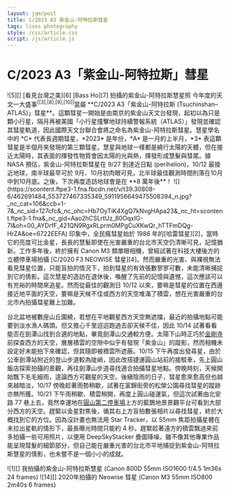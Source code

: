 ```yaml
---
layout: jqm/post
title: C/2023 A3 紫金山-阿特拉斯彗星
tags: lives photography
style: /css/article.css
script: /js/article.js
---
```

# C/2023 A3「紫金山-阿特拉斯」彗星

<span class="gallery float-right">
    ![5][]
    [看見台灣之美][6] [Bass Ho][7] 拍攝的紫金山-阿特拉斯慧星照
</span>
今年度的天文一大盛事<sup>[[3],[8],[9],[10]]</sup>當屬 **C/2023 A3「紫金山-阿特拉斯 (Tsuchinshan–ATLAS)」彗星**。這顆彗星一開始是由南京的紫金山天文台發現，起初以為只是顆小行星，隔月再被美國「小行星撞擊地球持續警報系統（ATLAS）」發現並確認其彗星軌道，因此國際天文台聯合會將之命名為紫金山-阿特拉斯彗星。慧星學名中的 *C* 代表長週期彗星，*2023* 是年份，*A* 是一月的上半月，*3* 表這顆彗星是半個月來發現的第三顆彗星。慧星與地球一樣都是繞行太陽的天體，但在接近太陽時，其表面的揮發性物質會因太陽的光與熱，揮發形成慧髮與彗尾。據 NASA 預估，紫金山-阿特拉斯彗星在 9/27 到達近日點 (perihelion)，10/12 最接近地球，南半球最早可於 9月、10月初肉眼可見，北半球最佳觀測時間則落在10月中到10月底。之後，下次再度造訪地球會是在 **8 萬年後**！

<span class="gallery float-left">
    ![](https://scontent.ftpe3-1.fna.fbcdn.net/v/t39.30808-6/462691484_553727467335349_5911956649475508394_n.jpg?_nc_cat=106&ccb=1-7&_nc_sid=127cfc&_nc_ohc=Hb7OyTiK4XgQ7kNvgHApa23&_nc_ht=scontent.ftpe3-1.fna&_nc_gid=Aao2hCSLrtUz_80OqxIG-7l&oh=00_AYDrfF_421QN9RgxRLprm0MPgCuXKwQr_hTTFmDQg-HrZA&oe=6722EEFA)
</span>
印象中，全民瘋彗星始於 1986 年的[哈雷彗星][2]，當時它的亮度可比金星，長長的慧髮即使在光害嚴重的台北市天空仍清晰可見，記憶猶新。工作多年後，終於擁有 Canon M3 類單眼相機，曾經試著在科技大樓後方的立體停車場拍攝 [C/2020 F3 NEOWISE 彗星][4]。然而嚴重的光害、與裸視無法看見彗星位置，只能盲拍的情況下，拍到彗星的有效張數寥寥可數，未能清晰捕捉到它的倩影。這次慧星的造訪在退休後，喚醒了先前的記憶與遺憾，這次應該可以有充裕的時間來追星。然而從最佳的觀測日 10/12 以來，要嘛是彗星的位置在西邊接近地平面的天空，要嘛是天候不佳或西方的天空堆滿了積雲，想在光害嚴重的台北市內拍攝彗星難上加難。

台北盆地被數座山丘圍繞，若想在平地觀星西方天空無遮擋，最近的拍攝地點可能要到淡水漁人碼頭。但又擔心千里迢迢跑過去卻天候不佳，因此 10/14 試著看看能否在劍潭山找到合適的地點，畢竟劍潭山交通較方便。太陽下山時正巧於[金剛寺][11]前探查西方的天空，層層積雲的空隙中似乎有發現「紫金山」的蹤影，然而相機未設定好未能拍下來確認，但其隨即被積雲所遮蔽。10/15 下午再度出發尋星，由於公車劍潭站附近的登山步道較為陡峭，因此改搭捷運圓山站前的接駁車，先上圓山飯店探索拍攝的景觀，再往劍潭山步道尋找適合拍攝彗星地點。傍晚時刻，天候開始飄下毛毛細雨，遑論西方可觀星的天空。後續陰雨的日子，彗星愈來愈高但也越來越暗淡，10/17 傍晚趁著雨勢稍歇，試著在富錦街旁的松榮公園尋找彗星的蹤跡亦無所獲。10/21 下午雨稍歇、積雲稍開，再度上圓山碰運氣，但這次試著由北安路 77 巷上去，竟然幸運地在[圓山第二停車場][2]上方的藍鵲地景景觀平台可看到大部分西方的天空。趕緊以金星對焦後，循其右上方盲拍數張相片以尋找彗星，終於大概找到它的方位。因為沒計畫也無法用 Star Tracker，以 55mm 焦距拍攝星體在未拉出星軌的情形下，最長曝光時間只能約 4 秒。趕緊趁著遠方的積雲飄過來前多拍攝一些可用照片，以便用 DeepSkyStacker 疊圖降噪。雖不像其他專業作品能呈現彗髮的細節部分，但自己能在嚴重光害的台北市平地捕捉到紫金山-阿特拉斯慧星的倩影，也未嘗不是一個小小的成就。

<span class="gallery" style="clear:both">
    ![1][]
    我拍攝的紫金山-阿特拉斯慧星 (Canon 800D 55mm ISO1600 f/4.5 1m36s 24 frames)
    ![14][]
    2020年拍攝的 Neowise 彗星 (Canon M3 55mm ISO800 2m40s 6 frames)
</span>

[1]: https://lh3.googleusercontent.com/pw/AP1GczMyZvLNpinOCVE0Nr3VxcyViPxsGAFuWTA60Rim59zKFqhzLk5V8sM794PFv186UAN4xIfI2G3EuVR5RC88hi2SMdCbiqitFwelcHCrnxfU9bH8etDXnvWWGNfUcUbR6HOrOj2xtCXaJYUl1IVp5nyG=w1406-h904-s-no-gm
[2]: https://zh.wikipedia.org/zh-tw/哈雷彗星 "維基百科 - 哈雷彗星"
[3]: https://www.nmns.edu.tw/ch/information/news/News-001751 "國立科學博物館 - 113年10月19日大彗星觀測活動"
[4]: https://zh.wikipedia.org/zh-tw/C/2020_F3 "維基百科 - NEOWISE彗星"
[5]: https://scontent-tpe1-1.xx.fbcdn.net/v/t39.30808-6/462714921_27581515454773247_8882623620501243954_n.jpg?stp=dst-jpg_p526x296&_nc_cat=102&ccb=1-7&_nc_sid=aa7b47&_nc_ohc=XbMMiuFW0XYQ7kNvgFeuTH6&_nc_ht=scontent-tpe1-1.xx&_nc_gid=AI52hXYbJ1hW4AYR7f03i4R&oh=00_AYCe_hF8o8B2y6Czx5s6GJXYQU-q3hgt8-ZX-eKy6f552A&oe=672188D2
[6]: https://www.facebook.com/groups/683112876978552/ "臉書「看見台灣之美」社團"
[7]: https://www.facebook.com/groups/683112876978552/user/100000244908950/ "臉書「看見台灣之美」社團何先生"
[8]: https://technews.tw/2024/10/19/c2023-a3-moment/ "TechNews - 八萬年一遇，捕捉紫金山─阿特拉斯彗星現身瞬間"
[9]: https://starwalk.space/zh-Hant/news/c2023-a3-tsuchinshan-atlas-next-comet-visible-from-earth-2024 "C/2023 A3 (紫金山-阿特拉斯) 彗星：今晚如何以及在哪裏可以看到它？"
[10]: https://theskylive.com/c2023a3-info "The Sky Live - A Complete Guide to the Solar System and the Night Sky"
[11]: https://maps.app.goo.gl/zWY2Pv7BzjkwgYSX6 "劍潭山 金剛寺"
[12]: https://maps.app.goo.gl/nyDrh8AH4Ux3BLkw8 "圓山大飯店第二停車場"
[13]: http://deepskystacker.free.fr/english/index.html "DeepSkyStacker"
[14]: https://media.githubusercontent.com/media/ttzeng/ttzeng.github.io/master/doc/assets/photography/C2020%20F3%20Neowise%20彗星.JPG
